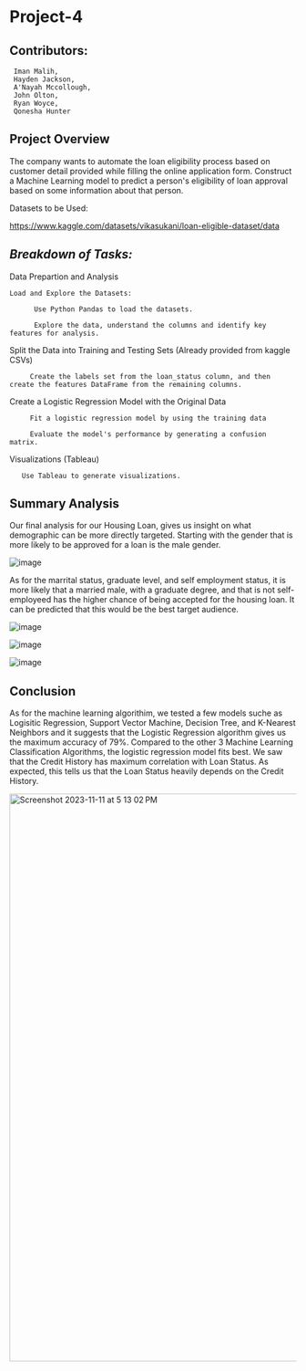 # Project-4


## Contributors: 
     Iman Malih, 
     Hayden Jackson, 
     A'Nayah Mccollough, 
     John Olton, 
     Ryan Woyce, 
     Qonesha Hunter
 
**Project Overview**
--------------------------------
The company wants to automate the loan eligibility process based on customer detail provided while filling the online application form. 
Construct a Machine Learning model to predict a person's eligibility of loan approval based on some information about that person. 


Datasets to be Used:

https://www.kaggle.com/datasets/vikasukani/loan-eligible-dataset/data

*Breakdown of Tasks:*
---------------------------------

Data Prepartion and Analysis

    Load and Explore the Datasets:

          Use Python Pandas to load the datasets.

          Explore the data, understand the columns and identify key features for analysis.


 Split the Data into Training and Testing Sets (Already provided from kaggle CSVs)

         Create the labels set from the loan_status column, and then create the features DataFrame from the remaining columns. 


 Create a Logistic Regression Model with the Original Data

         Fit a logistic regression model by using the training data

         Evaluate the model's performance by generating a confusion matrix.


 Visualizations (Tableau)

       Use Tableau to generate visualizations. 


 Summary Analysis
 ------------------------------
Our final analysis for our Housing Loan, gives us insight on what demographic can be more directly targeted. Starting with the gender that is more likely to be approved for a loan is the male gender. 

![image](https://github.com/imanmalih/Project-4/assets/133404805/68de3a63-004a-49b7-925b-e18bb103bd54)




As for the marrital status, graduate level, and self employment status, it is more likely that a married male, with a graduate degree, and that is not self-employeed has the higher chance of being accepted for the housing loan. It can be predicted that this would be the best target audience. 



![image](https://github.com/imanmalih/Project-4/assets/133404805/c9fd65e7-ca3c-4ac8-840e-ebae222d7f28)


![image](https://github.com/imanmalih/Project-4/assets/133404805/d7323010-47cf-40c8-8b94-156e968a6f9f)


![image](https://github.com/imanmalih/Project-4/assets/133404805/6b000423-f94b-405b-8655-be10e57dc152)


Conclusion
 ------------------------------

As for the machine learning algorithim, we tested a few models suche as Logisitic Regression, Support Vector Machine, Decision Tree, and K-Nearest Neighbors and it suggests that the Logistic Regression algorithm gives us the maximum accuracy of 79%. Compared to the other 3 Machine Learning Classification Algorithms, the logistic regression model fits best. We saw that the Credit History has maximum correlation with Loan Status. As expected, this tells us that the Loan Status heavily depends on the Credit History. 


<img width="995" alt="Screenshot 2023-11-11 at 5 13 02 PM" src="https://github.com/imanmalih/Project-4/assets/128860080/e50ad631-29ff-47a7-b9a1-b6f9c9a43c81">



  

  


